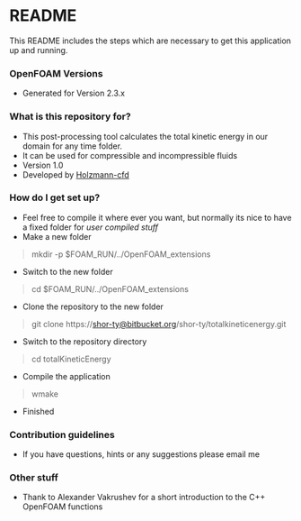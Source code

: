 # README #

This README  includes the steps which are necessary to get this application up and running.

### OpenFOAM Versions ###
* Generated for Version 2.3.x

### What is this repository for? ###
* This post-processing tool calculates the total kinetic energy in our domain for any time folder.
* It can be used for compressible and incompressible fluids
* Version 1.0
* Developed by [Holzmann-cfd](https://holzmann-cfd.de)

### How do I get set up? ###
* Feel free to compile it where ever you want, but normally its nice to have a fixed folder for _user compiled stuff_
* Make a new folder
> mkdir -p $FOAM_RUN/../OpenFOAM_extensions
* Switch to the new folder
> cd $FOAM_RUN/../OpenFOAM_extensions
* Clone the repository to the new folder
> git clone https://shor-ty@bitbucket.org/shor-ty/totalkineticenergy.git
* Switch to the repository directory
> cd totalKineticEnergy
* Compile the application
> wmake
* Finished


### Contribution guidelines ###
* If you have questions, hints or any suggestions please email me

### Other stuff ###
* Thank to Alexander Vakrushev for a short introduction to the C++ OpenFOAM functions